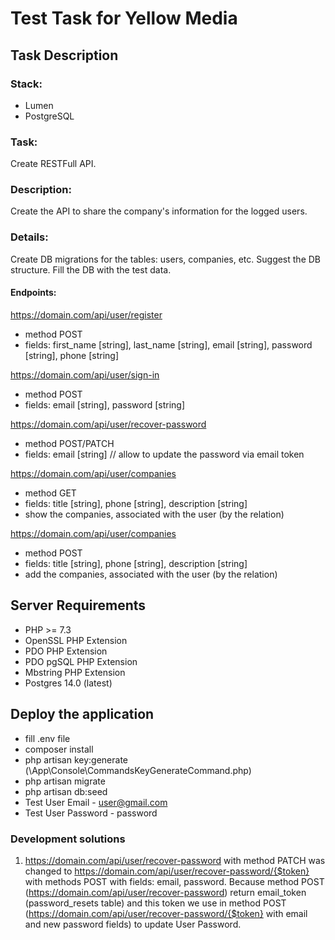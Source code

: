 # Test Task for Yellow Media

## Task Description

### Stack:
- Lumen
- PostgreSQL

### Task:
Create RESTFull API.

### Description:
Create the API to share the company's information for the logged users.

### Details:

Create DB migrations for the tables: users, companies, etc.
Suggest the DB structure. Fill the DB with the test data.

#### Endpoints:

https://domain.com/api/user/register
- method POST
- fields: first_name [string], last_name [string], email [string], password [string], phone [string]

https://domain.com/api/user/sign-in
- method POST
- fields: email [string], password [string]

https://domain.com/api/user/recover-password
- method POST/PATCH
- fields: email [string] // allow to update the password via email token

https://domain.com/api/user/companies
- method GET
- fields: title [string], phone [string], description [string]
- show the companies, associated with the user (by the relation)

https://domain.com/api/user/companies
- method POST
- fields: title [string], phone [string], description [string]
- add the companies, associated with the user (by the relation)

## Server Requirements

- PHP >= 7.3
- OpenSSL PHP Extension
- PDO PHP Extension
- PDO pgSQL PHP Extension
- Mbstring PHP Extension
- Postgres 14.0 (latest)

## Deploy the application

- fill .env file
- composer install
- php artisan key:generate (\App\Console\CommandsKeyGenerateCommand.php)
- php artisan migrate
- php artisan db:seed 
- Test User Email - user@gmail.com
- Test User Password - password

### Development solutions

1. https://domain.com/api/user/recover-password with method PATCH was changed to https://domain.com/api/user/recover-password/{$token} with methods POST with fields: email, password. Because method POST (https://domain.com/api/user/recover-password) return email_token (password_resets table) and this token we use in method POST (https://domain.com/api/user/recover-password/{$token} with email and new password fields) to update User Password.
